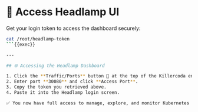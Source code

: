 # 🔑 Access Headlamp UI

Get your login token to access the dashboard securely:

```bash
cat /root/headlamp-token
```{{exec}}

---

## 🌐 Accessing the Headlamp Dashboard

1. Click the **Traffic/Ports** button 🔗 at the top of the Killercoda environment.
2. Enter port **30080** and click **Access Port**.
3. Copy the token you retrieved above.
4. Paste it into the Headlamp login screen.

✅ You now have full access to manage, explore, and monitor Kubernetes resources visually using the **Headlamp UI**.


